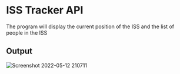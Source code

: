 # ISS Tracker API

The program will display the current position of the ISS and the list of people in the ISS

## Output

![Screenshot 2022-05-12 210711](https://user-images.githubusercontent.com/76550448/168114420-294ad0a0-dae6-4f71-a905-2fde73cae324.png)
